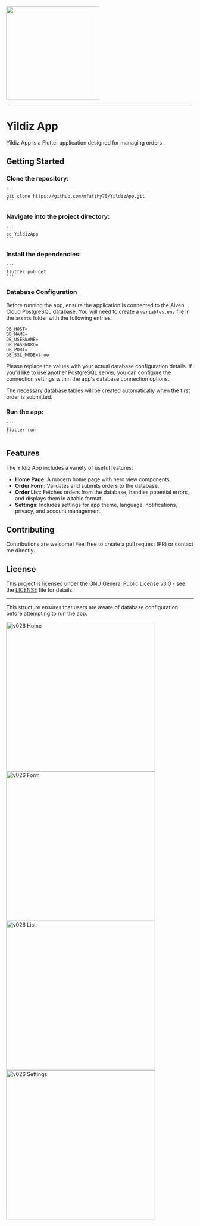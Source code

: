 <img src="https://github.com/user-attachments/assets/5b0bd0c5-f63e-44eb-af77-4fb9766a491a" width="250">  


---

# Yildiz App

Yildiz App is a Flutter application designed for managing orders.

## Getting Started
###  Clone the repository:
    ```
    git clone https://github.com/mfatihy70/YildizApp.git
    ```
### Navigate into the project directory:
    ```
    cd YildizApp
    ```
### Install the dependencies:
    ```
    flutter pub get
    ```

### Database Configuration

Before running the app, ensure the application is connected to the Aiven Cloud PostgreSQL database. You will need to create a `variables.env` file in the `assets` folder with the following entries:
```
DB_HOST=
DB_NAME=
DB_USERNAME=
DB_PASSWORD=
DB_PORT=
DB_SSL_MODE=true
```

Please replace the values with your actual database configuration details. If you'd like to use another PostgreSQL server, you can configure the connection settings within the app's database connection options.

The necessary database tables will be created automatically when the first order is submitted.

 ### Run the app:
    ```
    flutter run
    ```

## Features

The Yildiz App includes a variety of useful features:

- **Home Page**: A modern home page with hero view components.
- **Order Form**: Validates and submits orders to the database.
- **Order List**: Fetches orders from the database, handles potential errors, and displays them in a table format.
- **Settings**: Includes settings for app theme, language, notifications, privacy, and account management.

## Contributing

Contributions are welcome! Feel free to create a pull request (PR) or contact me directly.

## License

This project is licensed under the GNU General Public License v3.0 - see the [LICENSE](LICENSE) file for details.

---

This structure ensures that users are aware of database configuration before attempting to run the app.


<img src="https://github.com/user-attachments/assets/32dde3d1-9bd1-47e2-b901-aba7603a0292" width="400" alt="v026 Home">
<img src="https://github.com/user-attachments/assets/a15c435d-837f-4d05-826f-08ddc9a104c1" width="400" alt="v026 Form">
<img src="https://github.com/user-attachments/assets/c1a5ff08-5453-4bbd-833d-ae1b32a35a2f" width="400" alt="v026 List">
<img src="https://github.com/user-attachments/assets/fc175cac-3efb-4e25-b496-f865d2a21b5b" width="400" alt="v026 Settings">
